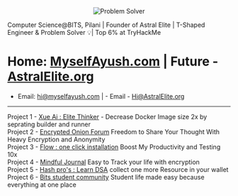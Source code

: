 <div align="center">
  <img src="https://readme-typing-svg.demolab.com?font=Iosevka&weight=700&size=40&pause=0&color=2F81F7&center=true&vCenter=true&width=600&lines=Problem+Solver" alt="Problem Solver" />
</div>

Computer Science@BITS, Pilani  | Founder of Astral Elite |  T-Shaped Engineer & Problem Solver 💡| Top 6% at TryHackMe

#  Home: [MyselfAyush.com](https://myselfayush.com)  | Future - [AstralElite.org](https://AstralElite.org)
- Email: hi@myselfayush.com                          | - Email - Hi@AstralElite.org
---
Project 1 - [Xue Ai : Elite Thinker](https://xue.AstralElite.org) - Decrease Docker Image size 2x by seprating builder and runner</br>
Project 2 - [Encrypted Onion Forum](https://github.com/AstralElite-open-source/Encrypted-onion-forum) Freedom to Share Your Thought With Heavy Encryption and Anonymity </br>
Project 3 - [Flow : one click installation](https://Flow.AstralElite.org) Boost My Productivity and Testing 10x </br>
Project 4 - [Mindful Journal](https://journal.AstralElite.org) Easy to Track your life with encryption</br>
Project 5 - [Hash pro's : Learn DSA](https://hashpros.AstralElite.org) collect one more Resource in your wallet </br>
Project 6 - [Bits student community](https://bits.AstralElite.org) Student life made easy because everything at one place</br>
